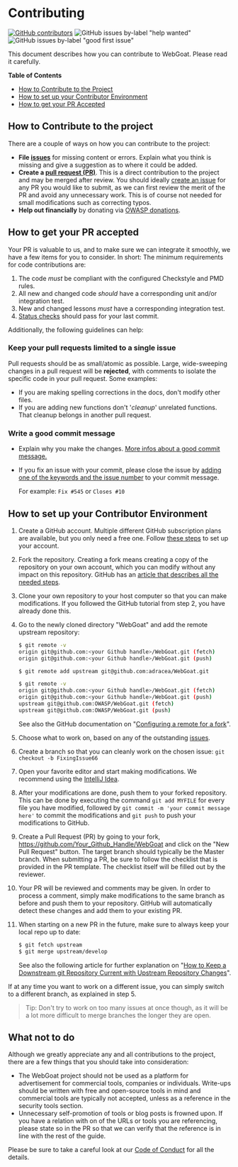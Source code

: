 # Contributing
[![GitHub contributors](https://img.shields.io/github/contributors/adracea/WebGoat.svg)](https://github.com/adracea/WebGoat/graphs/contributors)
![GitHub issues by-label "help wanted"](https://img.shields.io/github/issues/adracea/WebGoat/help%20wanted.svg)
![GitHub issues by-label "good first issue"](https://img.shields.io/github/issues/adracea/WebGoat/good%20first%20issue.svg)

This document describes how you can contribute to WebGoat. Please read it carefully.

**Table of Contents**

* [How to Contribute to the Project](#how-to-contribute-to-the-project)
* [How to set up your Contributor Environment](#how-to-set-up-your-contributor-environment)
* [How to get your PR Accepted](#how-to-get-your-pr-accepted)

## How to Contribute to the project

There are a couple of ways on how you can contribute to the project:

* **File [issues](https://github.com/adracea/WebGoat/issues "Webgoat Issues")** for missing content or errors. Explain what you think is missing and give a suggestion as to where it could be added.
* **Create a [pull request (PR)](https://github.com/adracea/WebGoat/pulls "Create a pull request")**. This is a direct contribution to the project and may be merged after review. You should ideally [create an issue](https://github.com/adracea/WebGoat/issues "WebGoat Issues") for any PR you would like to submit, as we can first review the merit of the PR and avoid any unnecessary work. This is of course not needed for small modifications such as correcting typos.
* **Help out financially** by donating via [OWASP donations](https://owasp.org/donate/?reponame=www-project-webgoat&title=OWASP+WebGoat).

## How to get your PR accepted

Your PR is valuable to us, and to make sure we can integrate it smoothly, we have a few items for you to consider. In short:
The minimum requirements for code contributions are:

1. The code _must_ be compliant with the configured Checkstyle and PMD rules.
2. All new and changed code _should_ have a corresponding unit and/or integration test.
3. New and changed lessons _must_ have a corresponding integration test.
4. [Status checks](https://docs.github.com/en/github/collaborating-with-pull-requests/collaborating-on-repositories-with-code-quality-features/about-status-checks) should pass for your last commit.

Additionally, the following guidelines can help:

### Keep your pull requests limited to a single issue

Pull requests should be as small/atomic as possible. Large, wide-sweeping changes in a pull request will be **rejected**, with comments to isolate the specific code in your pull request. Some examples:

* If you are making spelling corrections in the docs, don't modify other files.
* If you are adding new functions don't '*cleanup*' unrelated functions. That cleanup belongs in another pull request.


### Write a good commit message

* Explain why you make the changes. [More infos about a good commit message.](https://betterprogramming.pub/stop-writing-bad-commit-messages-8df79517177d)

* If you fix an issue with your commit, please close the issue by [adding one of the keywords and the issue number](https://docs.github.com/en/issues/tracking-your-work-with-issues/linking-a-pull-request-to-an-issue) to your commit message.

  For example: `Fix #545` or `Closes #10`

## How to set up your Contributor Environment

1. Create a GitHub account. Multiple different GitHub subscription plans are available, but you only need a free one. Follow [these steps](https://help.github.com/en/articles/signing-up-for-a-new-github-account "Signing up for a new GitHub account") to set up your account.
2. Fork the repository. Creating a fork means creating a copy of the repository on your own account, which you can modify without any impact on this repository. GitHub has an [article that describes all the needed steps](https://help.github.com/en/articles/fork-a-repo "Fork a repo").
3. Clone your own repository to your host computer so that you can make modifications. If you followed the GitHub tutorial from step 2, you have already done this.
4. Go to the newly cloned directory "WebGoat" and add the remote upstream repository:

    ```bash
    $ git remote -v
    origin git@github.com:<your Github handle>/WebGoat.git (fetch)
    origin git@github.com:<your Github handle>/WebGoat.git (push)

    $ git remote add upstream git@github.com:adracea/WebGoat.git

    $ git remote -v
    origin git@github.com:<your Github handle>/WebGoat.git (fetch)
    origin git@github.com:<your Github handle>/WebGoat.git (push)
    upstream git@github.com:OWASP/WebGoat.git (fetch)
    upstream git@github.com:OWASP/WebGoat.git (push)
    ```

    See also the GitHub documentation on "[Configuring a remote for a fork](https://docs.github.com/en/free-pro-team@latest/github/collaborating-with-issues-and-pull-requests/configuring-a-remote-for-a-fork "Configuring a remote for a fork")".
5. Choose what to work on, based on any of the outstanding [issues](https://github.com/adracea/WebGoat/issues "WebGoat Issues").
6. Create a branch so that you can cleanly work on the chosen issue: `git checkout -b FixingIssue66`
7. Open your favorite editor and start making modifications. We recommend using the [IntelliJ Idea](https://www.jetbrains.com/idea/).
8. After your modifications are done, push them to your forked repository. This can be done by executing the command `git add MYFILE` for every file you have modified, followed by `git commit -m 'your commit message here'` to commit the modifications and `git push` to push your modifications to GitHub.
9. Create a Pull Request (PR) by going to your fork, <https://github.com/Your_Github_Handle/WebGoat> and click on the "New Pull Request" button. The target branch should typically be the Master branch. When submitting a PR, be sure to follow the checklist that is provided in the PR template. The checklist itself will be filled out by the reviewer.
10. Your PR will be reviewed and comments may be given. In order to process a comment, simply make modifications to the same branch as before and push them to your repository. GitHub will automatically detect these changes and add them to your existing PR.
11. When starting on a new PR in the future, make sure to always keep your local repo up to date:

    ```bash
    $ git fetch upstream
    $ git merge upstream/develop
    ```

    See also the following article for further explanation on "[How to Keep a Downstream git Repository Current with Upstream Repository Changes](https://medium.com/sweetmeat/how-to-keep-a-downstream-git-repository-current-with-upstream-repository-changes-10b76fad6d97 "How to Keep a Downstream git Repository Current with Upstream Repository Changes")".

If at any time you want to work on a different issue, you can simply switch to a different branch, as explained in step 5.

> Tip: Don't try to work on too many issues at once though, as it will be a lot more difficult to merge branches the longer they are open.

## What not to do

Although we greatly appreciate any and all contributions to the project, there are a few things that you should take into consideration:

* The WebGoat project should not be used as a platform for advertisement for commercial tools, companies or individuals. Write-ups should be written with free and open-source tools in mind and commercial tools are typically not accepted, unless as a reference in the security tools section.
* Unnecessary self-promotion of tools or blog posts is frowned upon. If you have a relation with on of the URLs or tools you are referencing, please state so in the PR so that we can verify that the reference is in line with the rest of the guide.

Please be sure to take a careful look at our [Code of Conduct](https://github.com/adracea/WebGoat/blob/master/CODE_OF_CONDUCT.md) for all the details.
